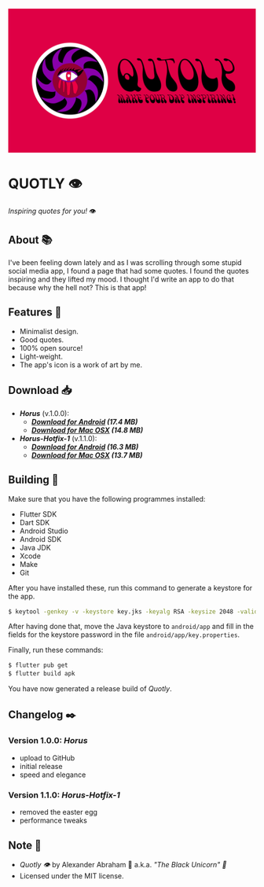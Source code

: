 <p align="center">
 <img src="https://github.com/iamtheblackunicorn/Quotly/raw/main/assets/images/banner.png"/>
</p>

# QUOTLY :eye:

*Inspiring quotes for you!* :eye:

## About :books:

I've been feeling down lately and as I was scrolling through some stupid social media app, I found a page that had some quotes. I found the quotes inspiring and they lifted my mood. I thought I'd write an app to do that because why the hell not? This is that app!

## Features :test_tube:

- Minimalist design.
- Good quotes.
- 100% open source!
- Light-weight.
- The app's icon is a work of art by me.

## Download :inbox_tray:

- ***Horus*** (v.1.0.0):
  - ***[Download for Android](https://github.com/iamtheblackunicorn/Quotly/releases/download/v.1.0.0/Quotly-v1.0.0-Horus-Release.apk) (17.4 MB)***
  - ***[Download for Mac OSX](https://github.com/iamtheblackunicorn/Quotly/releases/download/v.1.0.0/Quotly-v1.0.0-Horus-Release.app.zip) (14.8 MB)***
- ***Horus-Hotfix-1*** (v.1.1.0):
  - ***[Download for Android](https://github.com/iamtheblackunicorn/Quotly/releases/download/v.1.1.0/Quotly-v1.1.0-Horus-Hotfix-1-Release.apk) (16.3 MB)***
  - ***[Download for Mac OSX](https://github.com/iamtheblackunicorn/Quotly/releases/download/v.1.1.0/Quotly-v1.1.0-Horus-Hotfix-1-Release.app.zip) (13.7 MB)***

## Building :hammer:

Make sure that you have the following programmes installed:

- Flutter SDK
- Dart SDK
- Android Studio
- Android SDK
- Java JDK
- Xcode
- Make
- Git

After you have installed these, run this command to generate a keystore for the app.

```bash
$ keytool -genkey -v -keystore key.jks -keyalg RSA -keysize 2048 -validity 10000 -alias key
```

After having done that, move the Java keystore to `android/app` and fill in the fields for the keystore password in the file `android/app/key.properties`.

Finally, run these commands:

```bash
$ flutter pub get
$ flutter build apk
```

You have now generated a release build of *Quotly*.

## Changelog :black_nib:

### Version 1.0.0: ***Horus***

- upload to GitHub
- initial release
- speed and elegance

### Version 1.1.0: ***Horus-Hotfix-1***

- removed the easter egg
- performance tweaks

## Note :scroll:

- *Quotly :eye:* by Alexander Abraham :black_heart: a.k.a. *"The Black Unicorn" :unicorn:*
- Licensed under the MIT license.
